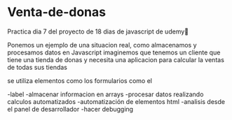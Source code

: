 # Venta-de-donas
Practica dia 7 del proyecto de 18 dias de javascript de udemy💜

Ponemos un ejemplo de una situacion real, como almacenamos y procesamos datos en Javascript
imaginemos que tenemos un cliente que tiene una tienda de donas y necesita una aplicacion para calcular
la ventas de todas sus tiendas

se utiliza elementos como los formularios como el

-label
-almacenar informacion en arrays
-procesar datos realizando calculos automatizados
-automatización de elementos html
-analisis desde el panel de desarrollador
-hacer debugging
